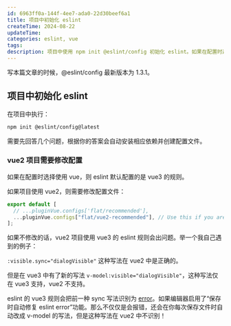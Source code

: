 ```yaml
---
id: 6963ff0a-144f-4ee7-ada0-22d30beef6a1
title: 项目中初始化 eslint
createTime: 2024-08-22
updateTime:
categories: eslint, vue
tags:
description: 项目中使用 npm init @eslint/config 初始化 eslint。如果在配置时选择使用 vue，则 eslint 默认使用 vue3 规则，vue2 项目需要额外修改配置文件。
---
```


写本篇文章的时候，@eslint/config 最新版本为 1.3.1。

## 项目中初始化 eslint

在项目中执行：

```bash
npm init @eslint/config@latest
```

需要先回答几个问题，根据你的答案会自动安装相应依赖并创建配置文件。

### vue2 项目需要修改配置

如果在配置时选择使用 vue，则 eslint 默认配置的是 vue3 的规则。

如果项目使用 vue2，则需要修改配置文件：

```js
export default [
  // ...pluginVue.configs['flat/recommended'],
  ...pluginVue.configs["flat/vue2-recommended"], // Use this if you are using Vue.js 2.x.
];
```

如果不修改的话，vue2 项目使用 vue3 的 eslint 规则会出问题。举一个我自己遇到的例子：

`:visible.sync="dialogVisible"` 这种写法在 vue2 中是正确的。

但是在 vue3 中有了新的写法 `v-model:visible="dialogVisible"`，这种写法仅在 vue3 支持，vue2 不支持。

eslint 的 vue3 规则会把前一种 sync 写法识别为 [error](https://eslint.vuejs.org/rules/no-deprecated-v-bind-sync.html)。如果编辑器启用了“保存时自动修复 eslint error”功能。那么不仅仅是会报错，还会在你每次保存文件时自动改成 v-model 的写法，但是这种写法在 vue2 中不识别！
